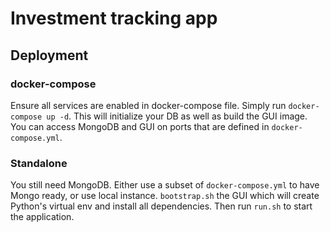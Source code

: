 # Investment tracking app

## Deployment
### docker-compose

Ensure all services are enabled in docker-compose file. Simply run `docker-compose up -d`. This will initialize
your DB as well as build the GUI image. You can access MongoDB and GUI on ports that are defined in `docker-compose.yml`.

### Standalone

You still need MongoDB. Either use a subset of `docker-compose.yml` to have Mongo ready, or use local instance.
`bootstrap.sh` the GUI which will create Python's virtual env and install all dependencies. Then run `run.sh`
to start the application.

